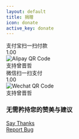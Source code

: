 ```yaml
---
layout: default
title: 捐赠
icon: donate
active_key: donate
---
```


<div class="ui vertical stripe quote segment">
    <div class="ui equal width stackable internally celled grid">
        <div class="center aligned row">
            <div class="column">
                <div class="ui blue centered card">
                    <div class="content">
                        <div class="header"><span class="text-blue">支付宝</span>扫一扫付款</div>
                        <div class="meta"><i class="yen sign fitted icon"></i>1.00</div>
                    </div>
                    <div class="qrcode image">
                        <img src="https://i.loli.net/2018/08/26/5b821c8f752b4.png" alt="Alipay QR Code">
                    </div>
                    <div class="extra content">
                        <div class="description">支持曾晋哲</div>
                    </div>
                </div>
            </div>
            <div class="column">
                <div class="ui green centered card">
                    <div class="content">
                        <div class="header"><span class="text-green">微信</span>扫一扫支付</div>
                        <div class="meta"><i class="yen sign fitted icon"></i>1.00</div>
                    </div>
                    <div class="qrcode image">
                        <img src="https://i.loli.net/2018/08/26/5b821ce3a2497.jpg" alt="Wechat QR Code">
                    </div>
                    <div class="extra content">
                        <div class="description">支持曾晋哲</div>
                    </div>
                </div>
            </div>
        </div>
    </div>
</div>
<div class="ui vertical stripe segment">
    <div class="ui center aligned container">
        <h3 class="ui header">无需矜持您的赞美与建议</h3>
        <div class="ui large buttons">
            <a class="ui positive left labeled icon button" href="https://saythanks.io/to/{{ site.author_en }}" target="_blank"><i class="thumbs up icon"></i>Say Thanks</a>
            <div class="or" data-text="或"></div>
            <a class="ui negative right labeled icon button" href="{{ site.repository_url }}/issues/new" target="_blank"><i class="bug icon"></i>Report Bug</a>
        </div>
    </div>
</div>